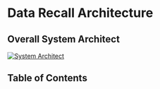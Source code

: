 # **Data Recall Architecture**

## **Overall System Architect**

[![System Architect](http://git.mqsolutions.vn:1207/MQ-AI/Data-Recall-System/blob/main/images/Data_recall_arch.png)](#)

## **Table of Contents**
